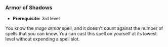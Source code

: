### Armor of Shadows
- **Prerequisite:** 3rd level

You know the *mage armor* spell, and it doesn't count against the number of spells that you can know.
You can cast this spell on yourself at its lowest level without expending a spell slot.

